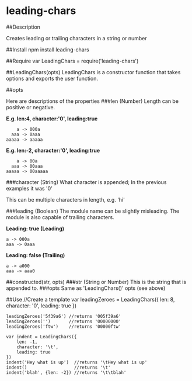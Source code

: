 leading-chars
=============

##Description

Creates leading or trailing characters in a string or number

##Install
	npm install leading-chars
	
##Require
	var LeadingChars = require('leading-chars')

##LeadingChars(opts)
LeadingChars is a constructor function that takes options and exports the user function.

##opts

Here are descriptions of the properties
###len (Number)
Length can be positive or negative.

**E.g. len:4, character:'0', leading:true**

	    a -> 000a  
	  aaa -> 0aaa  
	aaaaa -> aaaaa  

**E.g. len:-2, character:'0', leading:true**

	    a -> 00a  
	  aaa -> 00aaa  
	aaaaa -> 00aaaaa

###character (String)
What character is appended; In the previous examples it was '0'

This can be multiple characters in length, e.g. 'hi'

###leading (Boolean)
The module name can be slightly misleading. The module is also capable of trailing characters.

**Leading: true (Leading)**

	a -> 000a  
	aaa -> 0aaa

**Leading: false (Trailing)**

	a -> a000  
	aaa -> aaa0 

##constructed(str, opts)
###str (String or Number)
This is the string that is appended to.
###opts
Same as 'LeadingChars()' opts (see above)

##Use
	//Create a template
	var leadingZeroes = LeadingChars({
		len: 8,
		character: '0',
		leading: true
	})

	leadingZeroes('5f39a6') //returns '005f39a6'
	leadingZeroes('')       //returns '00000000'
	leadingZeroes('ftw')    //returns '00000ftw'

	var indent = LeadingChars({
		len: -1,
		character: '\t',
		leading: true
	})
	indent('Hey what is up')  //returns '\tHey what is up'
	indent()                  //returns '\t'
	indent('blah', {len: -2}) //returns '\t\tblah'
